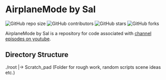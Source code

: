 # AirplaneMode by Sal

<!--- These are examples. See https://shields.io for others or to customize this set of shields. You might want to include dependencies, project status and licence info here --->
![GitHub repo size](https://img.shields.io/github/repo-size/crazysal/AirplaneMode)
![GitHub contributors](https://img.shields.io/github/contributors/crazysal/AirplaneMode)
![GitHub stars](https://img.shields.io/github/stars/crazysal/AirplaneMode?style=social)
![GitHub forks](https://img.shields.io/github/forks/crazysal/AirplaneMode?style=social)
<!-- ![Twitter Follow](https://img.shields.io/twitter/follow/scottydocs?style=social) -->

AirplaneMode by Sal is a repository for code associated with [channel episodes on youtube](https://youtube.com/channel/UCgWznxbRfh4LxqnaCvBog-Q). 


## Directory Structure 

./root 
|-> Scratch_pad   (Folder for rough work, random scripts scene ideas etc.) 